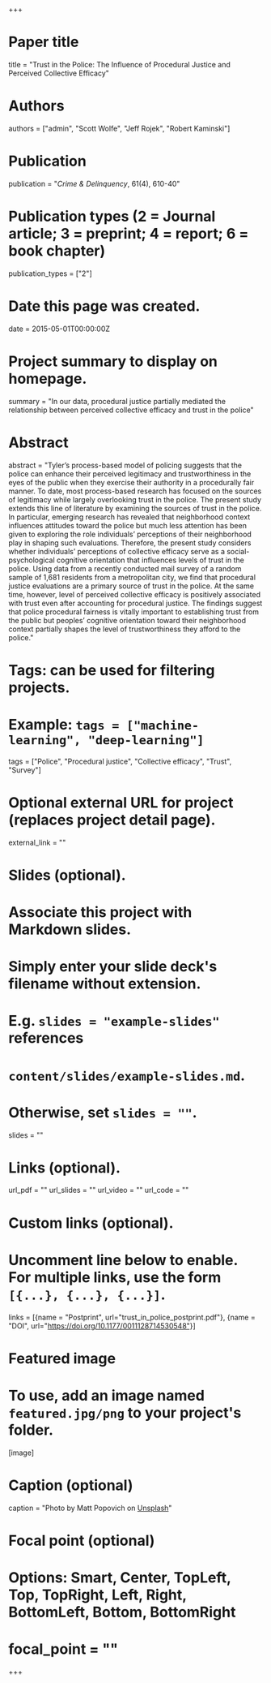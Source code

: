 +++
# Paper title
title = "Trust in the Police:  The Influence of Procedural Justice and Perceived Collective Efficacy"

# Authors
authors = ["admin", "Scott Wolfe", "Jeff Rojek", "Robert Kaminski"]

# Publication
publication = "*Crime & Delinquency*, 61(4), 610-40"

# Publication types (2 = Journal article; 3 = preprint; 4 = report; 6 = book chapter)
publication_types = ["2"]

# Date this page was created.
date = 2015-05-01T00:00:00Z

# Project summary to display on homepage.
summary = "In our data, procedural justice partially mediated the relationship between perceived collective efficacy and trust in the police"

# Abstract
abstract = "Tyler’s process-based model of policing suggests that the police can enhance their perceived legitimacy and trustworthiness in the eyes of the public when they exercise their authority in a procedurally fair manner. To date, most process-based research has focused on the sources of legitimacy while largely overlooking trust in the police. The present study extends this line of literature by examining the sources of trust in the police. In particular, emerging research has revealed that neighborhood context influences attitudes toward the police but much less attention has been given to exploring the role individuals’ perceptions of their neighborhood play in shaping such evaluations. Therefore, the present study considers whether individuals’ perceptions of collective efficacy serve as a social-psychological cognitive orientation that influences levels of trust in the police. Using data from a recently conducted mail survey of a random sample of 1,681 residents from a metropolitan city, we find that procedural justice evaluations are a primary source of trust in the police. At the same time, however, level of perceived collective efficacy is positively associated with trust even after accounting for procedural justice. The findings suggest that police procedural fairness is vitally important to establishing trust from the public but peoples’ cognitive orientation toward their neighborhood context partially shapes the level of trustworthiness they afford to the police."

# Tags: can be used for filtering projects.
# Example: `tags = ["machine-learning", "deep-learning"]`
tags = ["Police", "Procedural justice", "Collective efficacy", "Trust", "Survey"]

# Optional external URL for project (replaces project detail page).
external_link = ""

# Slides (optional).
#   Associate this project with Markdown slides.
#   Simply enter your slide deck's filename without extension.
#   E.g. `slides = "example-slides"` references 
#   `content/slides/example-slides.md`.
#   Otherwise, set `slides = ""`.
slides = ""

# Links (optional).
url_pdf = ""
url_slides = ""
url_video = ""
url_code = ""

# Custom links (optional).
#   Uncomment line below to enable. For multiple links, use the form `[{...}, {...}, {...}]`.
links = [{name = "Postprint", url="trust_in_police_postprint.pdf"}, {name = "DOI", url="https://doi.org/10.1177/0011128714530548"}]

# Featured image
# To use, add an image named `featured.jpg/png` to your project's folder. 
[image]
  # Caption (optional)
  caption = "Photo by Matt Popovich on [Unsplash](https://unsplash.com/photos/7mqsZsE6FaU)"
  
  # Focal point (optional)
  # Options: Smart, Center, TopLeft, Top, TopRight, Left, Right, BottomLeft, Bottom, BottomRight
  # focal_point = ""
+++
